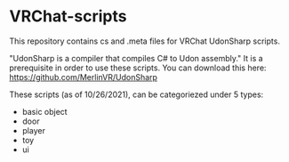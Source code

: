 # VRChat-scripts
This repository contains cs and .meta files for VRChat UdonSharp scripts.

"UdonSharp is a compiler that compiles C# to Udon assembly." It is a prerequisite in order to use these scripts.
You can download this here: https://github.com/MerlinVR/UdonSharp

These scripts (as of 10/26/2021), can be categoriezed under 5 types:
* basic object
* door
* player
* toy
* ui
